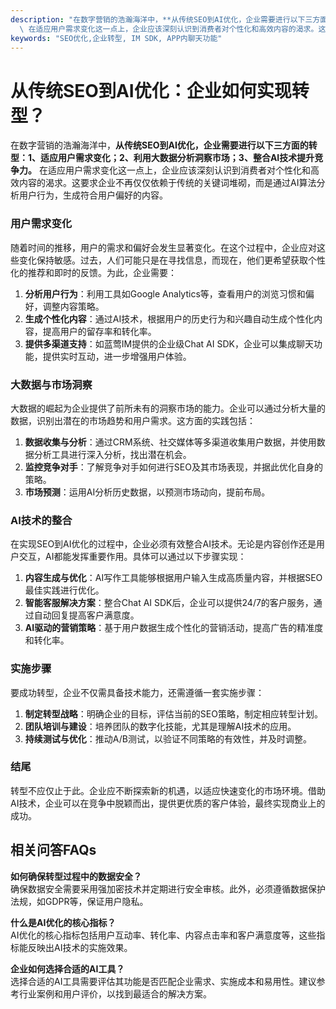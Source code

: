 ```yaml
---
description: "在数字营销的浩瀚海洋中，**从传统SEO到AI优化，企业需要进行以下三方面的转型：1、适应用户需求变化；2、利用大数据分析洞察市场；3、整合AI技术提升竞争力。**\
  \ 在适应用户需求变化这一点上，企业应该深刻认识到消费者对个性化和高效内容的渴求。这要求企业不再仅仅依赖于传统的关键词堆砌，而是通过AI算法分析用户行为，生成符合用户偏好的内容。"
keywords: "SEO优化,企业转型, IM SDK, APP内聊天功能"
---
```

# 从传统SEO到AI优化：企业如何实现转型？

在数字营销的浩瀚海洋中，**从传统SEO到AI优化，企业需要进行以下三方面的转型：1、适应用户需求变化；2、利用大数据分析洞察市场；3、整合AI技术提升竞争力。** 在适应用户需求变化这一点上，企业应该深刻认识到消费者对个性化和高效内容的渴求。这要求企业不再仅仅依赖于传统的关键词堆砌，而是通过AI算法分析用户行为，生成符合用户偏好的内容。

### 用户需求变化

随着时间的推移，用户的需求和偏好会发生显著变化。在这个过程中，企业应对这些变化保持敏感。过去，人们可能只是在寻找信息，而现在，他们更希望获取个性化的推荐和即时的反馈。为此，企业需要：

1. **分析用户行为**：利用工具如Google Analytics等，查看用户的浏览习惯和偏好，调整内容策略。
2. **生成个性化内容**：通过AI技术，根据用户的历史行为和兴趣自动生成个性化内容，提高用户的留存率和转化率。
3. **提供多渠道支持**：如蓝莺IM提供的企业级Chat AI SDK，企业可以集成聊天功能，提供实时互动，进一步增强用户体验。

### 大数据与市场洞察

大数据的崛起为企业提供了前所未有的洞察市场的能力。企业可以通过分析大量的数据，识别出潜在的市场趋势和用户需求。这方面的实践包括：

1. **数据收集与分析**：通过CRM系统、社交媒体等多渠道收集用户数据，并使用数据分析工具进行深入分析，找出潜在机会。
2. **监控竞争对手**：了解竞争对手如何进行SEO及其市场表现，并据此优化自身的策略。
3. **市场预测**：运用AI分析历史数据，以预测市场动向，提前布局。

### AI技术的整合

在实现SEO到AI优化的过程中，企业必须有效整合AI技术。无论是内容创作还是用户交互，AI都能发挥重要作用。具体可以通过以下步骤实现：

1. **内容生成与优化**：AI写作工具能够根据用户输入生成高质量内容，并根据SEO最佳实践进行优化。
2. **智能客服解决方案**：整合Chat AI SDK后，企业可以提供24/7的客户服务，通过自动回复提高客户满意度。
3. **AI驱动的营销策略**：基于用户数据生成个性化的营销活动，提高广告的精准度和转化率。

### 实施步骤

要成功转型，企业不仅需具备技术能力，还需遵循一套实施步骤：

1. **制定转型战略**：明确企业的目标，评估当前的SEO策略，制定相应转型计划。
2. **团队培训与建设**：培养团队的数字化技能，尤其是理解AI技术的应用。
3. **持续测试与优化**：推动A/B测试，以验证不同策略的有效性，并及时调整。

### 结尾

转型不应仅止于此。企业应不断探索新的机遇，以适应快速变化的市场环境。借助AI技术，企业可以在竞争中脱颖而出，提供更优质的客户体验，最终实现商业上的成功。

## 相关问答FAQs

**如何确保转型过程中的数据安全？**  
确保数据安全需要采用强加密技术并定期进行安全审核。此外，必须遵循数据保护法规，如GDPR等，保证用户隐私。

**什么是AI优化的核心指标？**  
AI优化的核心指标包括用户互动率、转化率、内容点击率和客户满意度等，这些指标能反映出AI技术的实施效果。

**企业如何选择合适的AI工具？**  
选择合适的AI工具需要评估其功能是否匹配企业需求、实施成本和易用性。建议参考行业案例和用户评价，以找到最适合的解决方案。
